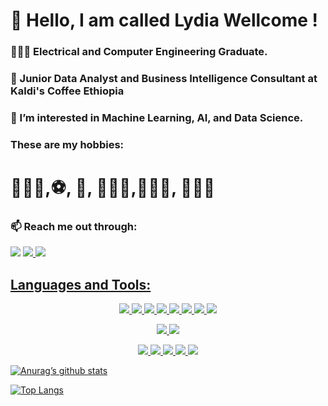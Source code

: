 <h1> 👋 Hello, I am called Lydia Wellcome !</h1> 
<p>
<h3> 👷🏼‍♀️ Electrical and Computer Engineering Graduate. </h3>
<h3>📝 Junior Data Analyst and Business Intelligence Consultant at Kaldi's Coffee Ethiopia </h3>
<h3>👀 I’m interested in Machine Learning, AI, and Data Science. </h3>
<h3> These are my hobbies: <h1>👩🏽‍💻,⚽️, 📖, 🏃🏼‍♀️,🚴🏻‍♀️, 🏊🏼‍♀️</h1>  </h3>
<h3>📫 Reach me out through:</h3>
 
</p>
  <a href= "https://www.linkedin.com/in/lydiaabrahamfirew/"><img src= "https://img.shields.io/badge/LinkedIn-0077B5?style=for-the-badge&logo=linkedin&logoColor=white"></a>
  <a href= "https://twitter.com/mahijar5"><img src="https://img.shields.io/badge/Twitter-1DA1F2?style=for-the-badge&logo=twitter&logoColor=white"</a>
  <a href = "https://www.instagram.com/lydia_ab00/"> <img src="https://img.shields.io/badge/Instagram-E4405F?style=for-the-badge&logo=instagram&logoColor=white"</a>
  <h2>Languages and Tools:</h2>
  <p align="center">
    <img src= "https://img.shields.io/badge/Python-3776AB?style=for-the-badge&logo=python&logoColor=white"> 
   <img src="https://img.shields.io/badge/-SQL-000?style=for-the-badge&logo=MySQL&logoColor=white">
    <img src= "https://img.shields.io/badge/HTML-239120?style=for-the-badge&logo=html5&logoColor=white">
    <img src= "https://img.shields.io/badge/CSS-239120?&style=for-the-badge&logo=css3&logoColor=white">
    <img src= "https://img.shields.io/badge/JavaScript-F7DF1E?style=for-the-badge&logo=javascript&logoColor=black">
    <img src= "https://img.shields.io/badge/HTML5-E34F26?style=for-the-badge&logo=html5&logoColor=white">
    <img src= "https://img.shields.io/badge/C%2B%2B-00599C?style=for-the-badge&logo=c%2B%2B&logoColor=white">
    <img src= "https://img.shields.io/badge/C%23-239120?style=for-the-badge&logo=c-sharp&logoColor=white">
  </p>
  <p align="center">
    <img src= "https://img.shields.io/badge/PHP-777BB4?style=for-the-badge&logo=php&logoColor=white">
    <img src= "https://img.shields.io/badge/Shell_Script-121011?style=for-the-badge&logo=gnu-bash&logoColor=white">
  </p>
  <p align="center">
    <img src="https://img.shields.io/badge/Windows-0078D6?style=for-the-badge&logo=windows&logoColor=white">
    <img src="https://img.shields.io/badge/GitHub-100000?style=for-the-badge&logo=github&logoColor=white">
    <img src="https://img.shields.io/badge/-Hackerrank-2EC866?style=for-the-badge&logo=HackerRank&logoColor=white">
    <img src="https://img.shields.io/badge/-LeetCode-FFA116?style=for-the-badge&logo=LeetCode&logoColor=black">
    <img src= "https://img.shields.io/badge/Java-ED8B00?style=for-the-badge&logo=openjdk&logoColor=white">
 </p>
<p>
  
[![Anurag’s github stats](https://github-readme-stats.vercel.app/api?username=LydiaAbrahamF)](https://github.com/LydiaAbrahamF)

[![Top Langs](https://github-readme-stats.vercel.app/api/top-langs/?username=LydiaAbrahamF&layout=compact)](https://github.com/LydiaAbrahamF)
</p>

<!---
LydiaAbrahamF/LydiaAbrahamF is a ✨ special ✨ repository because its `README.md` (this file) appears on your GitHub profile.
You can click the Preview link to take a look at your changes.
--->
